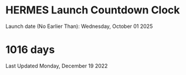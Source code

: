 # HERMES Launch Countdown Clock

Launch date (No Earlier Than): Wednesday, October 01 2025
# 1016 days

Last Updated Monday, December 19 2022